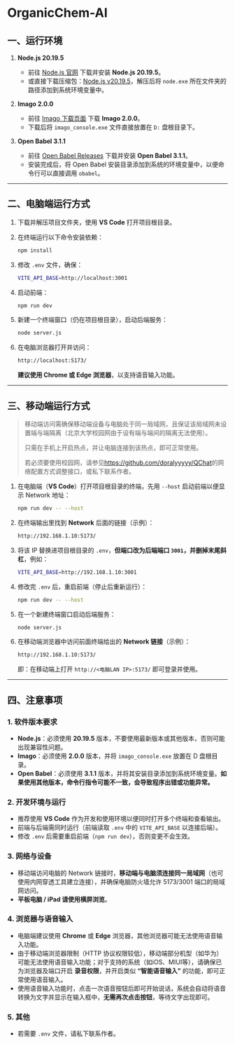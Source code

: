 # OrganicChem-AI

## 一、运行环境

1. **Node.js 20.19.5**
   
   * 前往 [Node.js 官网](https://nodejs.org/) 下载并安装 **Node.js 20.19.5**。
   * 或直接下载压缩包：[Node.js v20.19.5](https://nodejs.org/dist/v20.19.5/)，解压后将 `node.exe` 所在文件夹的路径添加到系统环境变量中。

2. **Imago 2.0.0**
   
   * 前往 [Imago 下载页面](https://lifescience.opensource.epam.com/download/imago.html) 下载 **Imago 2.0.0**。
   * 下载后将 `imago_console.exe` 文件直接放置在 `D:` 盘根目录下。

3. **Open Babel 3.1.1**
   
   * 前往 [Open Babel Releases](https://github.com/openbabel/openbabel/releases) 下载并安装 **Open Babel 3.1.1**。
   * 安装完成后，将 Open Babel 安装目录添加到系统的环境变量中，以便命令行可以直接调用 `obabel`。

---

## 二、电脑端运行方式

1. 下载并解压项目文件夹，使用 **VS Code** 打开项目根目录。
2. 在终端运行以下命令安装依赖：

   ```bash
   npm install
   ```
3. 修改 `.env` 文件，确保：

   ```bash
   VITE_API_BASE=http://localhost:3001
   ```
4. 启动前端：

   ```bash
   npm run dev
   ```
5. 新建一个终端窗口（仍在项目根目录），启动后端服务：

   ```bash
   node server.js
   ```
6. 在电脑浏览器打开并访问：

   ```bash
   http://localhost:5173/
   ```
   **建议使用 Chrome 或 Edge 浏览器**，以支持语音输入功能。
   
---

## 三、移动端运行方式

> 移动端访问需确保移动端设备与电脑处于同一局域网，且保证该局域网未设置端与端隔离（北京大学校园网由于设有端与端间的隔离无法使用）。
> 
> 只需在手机上开启热点，并让电脑连接到该热点，即可正常使用。
> 
> 若必须要使用校园网，请参见<https://github.com/doralyyyyy/QChat>的网络配置方式调整接口，或私下联系作者。

1. 在电脑端（**VS Code**）打开项目根目录的终端，先用 `--host` 启动前端以便显示 Network 地址：

   ```bash
   npm run dev -- --host
   ```
2. 在终端输出里找到 **Network** 后面的链接（示例）：

   ```bash
   http://192.168.1.10:5173/
   ```
3. 将该 IP 替换进项目根目录的 `.env`，**但端口改为后端端口 `3001`，并删掉末尾斜杠**，例如：

   ```bash
   VITE_API_BASE=http://192.168.1.10:3001
   ```
4. 修改完 `.env` 后，重启前端（停止后重新运行）：

   ```bash
   npm run dev -- --host
   ```
5. 在一个新建终端窗口启动后端服务：

   ```bash
   node server.js
   ```
6. 在移动端浏览器中访问前面终端给出的 **Network 链接**（示例）：

   ```bash
   http://192.168.1.10:5173/
   ```
   
   即：在移动端上打开 `http://<电脑LAN IP>:5173/` 即可登录并使用。

---

## 四、注意事项

### 1. 软件版本要求

* **Node.js**：必须使用 **20.19.5** 版本，不要使用最新版本或其他版本，否则可能出现兼容性问题。
* **Imago**：必须使用 **2.0.0** 版本，并将 `imago_console.exe` 放置在 D 盘根目录。
* **Open Babel**：必须使用 **3.1.1** 版本，并将其安装目录添加到系统环境变量。**如果使用其他版本，命令行指令可能不一致，会导致程序出错或功能异常。**

### 2. 开发环境与运行

* 推荐使用 **VS Code** 作为开发和使用环境以便同时打开多个终端和查看输出。
* 前端与后端需同时运行（前端读取 `.env` 中的 `VITE_API_BASE` 以连接后端）。
* 修改 `.env` 后需要重启前端（`npm run dev`），否则变更不会生效。

### 3. 网络与设备

* 移动端访问电脑的 Network 链接时，**移动端与电脑须连接同一局域网**（也可使用内网穿透工具建立连接），并确保电脑防火墙允许 5173/3001 端口的局域网访问。
* **平板电脑 / iPad 请使用横屏浏览**。

### 4. 浏览器与语音输入

* 电脑端建议使用 **Chrome** 或 **Edge** 浏览器，其他浏览器可能无法使用语音输入功能。
* 由于移动端浏览器限制（HTTP 协议权限较低），移动端部分机型（如华为）可能无法使用语音输入功能；对于支持的系统（如iOS、MIUI等），请确保已为浏览器及端口开启 **录音权限**，并开启类似 **“智能语音输入”** 的功能，即可正常使用语音输入。
* 使用语音输入功能时，点击一次语音按钮后即可开始说话，系统会自动将语音转换为文字并显示在输入框中，**无需再次点击按钮**，等待文字出现即可。

### 5. 其他

* 若需要 `.env` 文件，请私下联系作者。
